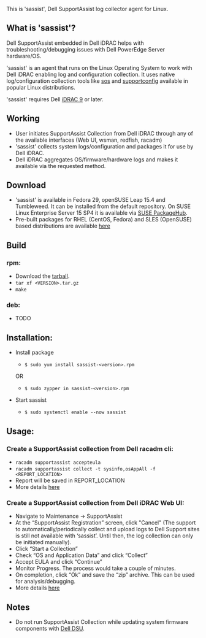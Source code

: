 This is 'sassist', Dell SupportAssist log collector agent for Linux.

## What is 'sassist'?
Dell SupportAssist embedded in Dell iDRAC helps with troubleshooting/debugging issues with Dell PowerEdge Server hardware/OS.

'sassist' is an agent that runs on the Linux Operating System to work with Dell iDRAC enabling log and configuration collection. It uses native log/configuration collection tools like [sos](https://github.com/sosreport/sos) and [supportconfig](https://github.com/openSUSE/supportutils) available in popular Linux distributions.

'sassist' requires Dell [iDRAC 9](https://www.dell.com/support/article/us/en/19/sln308699/idrac-9-versions-and-release-notes) or later.

## Working
 - User initiates SupportAssist Collection from Dell iDRAC through any
	of the available interfaces (Web UI, wsman, redfish, racadm)
 - 'sassist' collects system logs/configuration and packages it for use by Dell iDRAC.
 - Dell iDRAC aggregates OS/firmware/hardware logs and makes it available via the requested method.

## Download
- 'sassist' is available in Fedora 29, openSUSE Leap 15.4 and Tumbleweed. It can be installed from the default repository. On SUSE Linux Enterprise Server 15 SP4 it is available via [SUSE PackageHub](https://packagehub.suse.com/packages/sassist/).
- Pre-built packages for RHEL (CentOS, Fedora) and SLES (OpenSUSE) based distributions are available [here](https://github.com/dell/sassist/releases)

## Build
### rpm:
- Download the [tarball](https://github.com/dell/sassist/releases/latest).
- `tar xf <VERSION>.tar.gz`
- `make`

### deb:
- TODO

## Installation:
- Install package
  - `$ sudo yum install sassist-<version>.rpm`

  OR
  - `$ sudo zypper in sassist-<version>.rpm`
- Start sassist
  - `$ sudo systemctl enable --now sassist`

## Usage:
### Create a SupportAssist collection from Dell racadm cli:
- `racadm supportassist accepteula`
- `racadm supportassist collect -t sysinfo,osAppAll -f <REPORT_LOCATION>`
- Report will be saved in REPORT_LOCATION
- More details [here](https://www.dell.com/support/manuals/us/en/04/idrac9-lifecycle-controller-v3.00.00.00/idrac_3.00.00.00_racadm/supportassist?guid=guid-c7de9746-8581-4994-8dfe-1804237a10e3&lang=en-us)

### Create a SupportAssist collection from Dell iDRAC Web UI:
- Navigate to Maintenance -> SupportAssist
- At the “SupportAssist Registration” screen, click "Cancel" (The support to automatically/periodically collect and upload logs to Dell Support sites is still not available with ‘sassist’. Until then, the log collection can only be initiated manually).
- Click “Start a Collection”
- Check “OS and Application Data” and click “Collect”
- Accept EULA and click “Continue”
- Monitor Progress. The process would take a couple of minutes.
- On completion, click “Ok” and save the “zip” archive. This can be used for analysis/debugging.
- More details [here](https://www.dell.com/support/article/dm/en/dmdhs1/sln306670/how-to-manually-create-the-supportassist-collection-with-idrac-9-?lang=en)

## Notes
- Do not run SupportAssist Collection while updating system firmware components with [Dell DSU](https://linux.dell.com/repo/hardware/dsu/).

